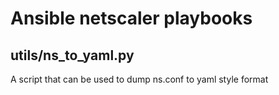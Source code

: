 # Ansible netscaler playbooks

## utils/ns_to_yaml.py
A script that can be used to dump ns.conf to yaml style format
